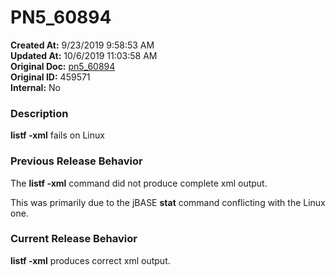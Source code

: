 # PN5_60894

**Created At:** 9/23/2019 9:58:53 AM  
**Updated At:** 10/6/2019 11:03:58 AM  
**Original Doc:** [pn5_60894](https://docs.jbase.com/75024-5-7-4-release-notes/pn5_60894)  
**Original ID:** 459571  
**Internal:** No  


### Description

**listf -xml** fails on Linux



### Previous Release Behavior

The **listf -xml** command did not produce complete xml output.

This was primarily due to the jBASE **stat** command conflicting with the Linux one.



### Current Release Behavior

**listf -xml** produces correct xml output.
